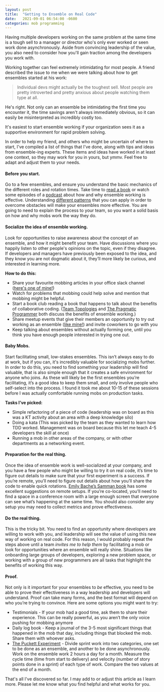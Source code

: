 ```yaml
---
layout: post
title:  "Getting to Ensemble on Real Code"
date:   2021-09-01 06:54:00 -0600
categories: mob programming
---
```


Having multiple developers working on the same problem at the same time is a tough sell to a manager or director who's only ever worked or seen work done asynchronously. Aside from convincing leadership of the value, you also need to consider how you'll gain traction among the developers you work with. 

Working together can feel extremely intimidating for most people. A friend described the issue to me when we were talking about how to get ensembles started at his work:

> Individual devs might actually be the toughest sell. Most people are pretty introverted and pretty anxious about people watching them type at all.

He's right. Not only can an ensemble be intimidating the first time you encounter it, the time savings aren't always immediately obvious, so it can easily be misinterpreted as incredibly costly too. 

It's easiest to start ensemble working if your organization sees it as a supportive environment for rapid problem solving. 

In order to help my friend, and others who might be uncertain of where to start, I've compiled a list of things that I've done, along with tips and ideas from ensemble-ing experts. These items and ideas have worked in at least one context, so they may work for you in yours, but ymmv. Feel free to adapt and adjust them to your needs.

#### Before you start. 
Go to a few ensembles, and ensure you understand the basic mechanics of the different roles and rotation times. Take time to [read a book](http://www.mobprogrammingguidebook.com/) or watch some episodes of a [podcast](https://www.youtube.com/channel/UCgt1lVMrdwlZKBaerxxp2iQ) about how and why ensemble working is effective. Understanding [different patterns](https://jay.bazuzi.com/Mobbing-Pattern-Language/) that you can apply in order to overcome obstacles will make your ensembles more effective. You are going to need to explain the process to your team, so you want a solid basis on how and why mobs work the way they do.

#### Socialize the idea of ensemble working.
 Look for opportunities to raise awareness about the concept of an ensemble, and how it might benefit your team. Have discussions where you happily listen to other people's opinions on the topic, even if they disagree. If developers and managers have previously been exposed to the idea, and they know you are not dogmatic about it, they’ll more likely be curious, and interested in learning more.

**How to do this:**
* Share your favourite mobbing articles in your office slack channel ([here's one of mine!](https://jessitron.com/2021/03/27/those-pesky-pull-request-reviews/))
* Watch for problems that mobbing could help solve and mention that mobbing might be helpful.
* Start a book club reading a book that happens to talk about the benefits of collaborative coding. ([Team Topologies](https://www.amazon.ca/Team-Topologies-Organizing-Business-Technology/dp/1942788819/ref=sr_1_1?dchild=1&gclid=CjwKCAjwybyJBhBwEiwAvz4G7w8ddo_BaXAKV9K43CSwzQxRG8lJhMuUk2cp7lJDXiIL5naTCLe9MxoCY-EQAvD_BwE&hvadid=357275073039&hvdev=c&hvlocphy=9001335&hvnetw=g&hvqmt=e&hvrand=18116534911720749592&hvtargid=kwd-723035983914&hydadcr=26027_9772381&keywords=team+topologies&qid=1630503542&sr=8-1) and [The Pragmatic Programmer](https://www.amazon.ca/Pragmatic-Programmer-journey-mastery-Anniversary/dp/0135957052/ref=sr_1_1?crid=3BY7BSFC0LBFU&dchild=1&keywords=pragmatic+programmer&qid=1630503608&sprefix=Pragma%2Caps%2C224&sr=8-1) both discuss the benefits of ensemble working.)
* Share meetup events that give their members an opportunity to try out working as an ensemble ([like mine!](https://www.meetup.com/Calgary-Software-Crafters/)) and invite coworkers to go with you
* Keep talking about ensembles without actually forming one, until you think you have enough people interested in trying one out.

#### Baby Mobs.
 Start facilitating small, low-stakes ensembles. This isn’t always easy to do at work, but if you can, it's incredibly valuable for socializing mobs further. In order to do this, you need to find something your leadership will find valuable, that is also simple enough that it creates a safe environment for anyone who joins. As these will likely be the first ensembles you’re facilitating, it’s a good idea to keep them small, and only involve people who self-select into the process. I found it took me about 10-15 of these sessions before I was actually comfortable running mobs on production tasks.

**Tasks I’ve picked:** 
* Simple refactoring of a piece of code (leadership was on board as this was a KT activity about an area with a deep knowledge silo)
* Doing a kata (This was picked by the team as they wanted to learn how TDD worked. Management was on board because this let me teach 4-5 developers the skill at once)
* Running a mob in other areas of the company, or with other departments as a networking event.

#### Preparation for the real thing.
 Once the idea of ensemble work is well-socialized at your company, and you have a few people who might be willing to try it on real code, it’s time to figure out details to make sure that your first experiment is a success.  If you’re remote, you’ll need to figure out details about how you’ll share the code to enable quick rotations. [Emily Bache’s Samman book](https://leanpub.com/techagilecoach) has some excellent suggestions on remote setups. If you’re co-located, you’ll need to find a space in a conference room with a large enough screen that everyone can see what’s happening at the same time. You should also consider any setup you may need to collect metrics and prove effectiveness.

#### Do the real thing.
 This is the tricky bit. You need to find an opportunity where developers are willing to work with you, and leadership will see the value of using this new way of working on real code. For this reason, I would probably repeat the steps above until a team _invites me to help them_ by facilitating a mob or look for opportunities where an ensemble will really shine. Situations like onboarding large groups of developers, exploring a new problem space, or working with a group of new programmers are all tasks that highlight the benefits of working this way.

#### Proof.
 Not only is it important for your ensembles to _be_ effective, you need to be able to prove their effectiveness in a way leadership and developers will understand. Proof can take many forms, and the best format will depend on who you’re trying to convince. Here are some options you might want to try:

* Testimonials - If your mob had a good time, ask them to share their experience. This can be really powerful, as you aren’t the only voice pushing for mobbing anymore
* Daily log book - Keep a journal of the 3-5 most significant things that happened in the mob that day, including things that blocked the mob. Share them with whoever asks. 
* [The Puckett Experiment](https://www.youtube.com/watch?v=h-baijxbBYs) - Divide sprint work into two categories, one set to be done as an ensemble, and another to be done asynchronously. Work on the ensemble work 2 hours a day for a month. Measure the cycle time (time from start to delivery) and velocity (number of story points done in a sprint) of each type of work. Compare the two values at the end of a month.

That's all I've discovered so far. I may add to or adjust this article as I learn more. Please let me know what you find helpful and what works for you.
